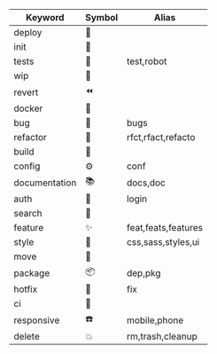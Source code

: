 | Keyword       | Symbol | Alias               |
| ------------- | ------ | ------------------- |
| deploy        | 🚀     |                     |
| init          | 🎉     |                     |
| tests         | 🤖     | test,robot          |
| wip           | 🚧     |                     |
| revert        | ⏪     |                     |
| docker        | 🐳     |                     |
| bug           | 🐛     | bugs                |
| refactor      | 🚚     | rfct,rfact,refacto  |
| build         | 🔨     |                     |
| config        | ⚙      | conf                |
| documentation | 📚     | docs,doc            |
| auth          | 🔑     | login               |
| search        | 🔎     |                     |
| feature       | ✨     | feat,feats,features |
| style         | 🎨     | css,sass,styles,ui  |
| move          | 🚚     |                     |
| package       | 📦     | dep,pkg             |
| hotfix        | 🚨     | fix                 |
| ci            | 🚦     |                     |
| responsive    | ☎️     | mobile,phone        |
| delete        | 💥     | rm,trash,cleanup    |
